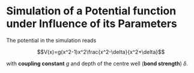# Simulation of a Potential function under Influence of its Parameters

The potential in the simulation reads

$$V(x)=g(x^2-1)x^2\frac{x^2-\delta}{x^2+\delta}$$

with **coupling constant** $g$ and depth of the centre well (**bond strength**) $\delta$.

